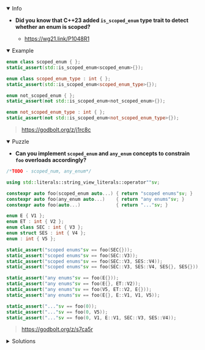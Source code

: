 <details open><summary>Info</summary><p>

* **Did you know that C++23 added `is_scoped_enum` type trait to detect whether an enum is scoped?**

  * https://wg21.link/P1048R1

</p></details><details open><summary>Example</summary><p>

```cpp
enum class scoped_enum { };
static_assert(std::is_scoped_enum<scoped_enum>{});

enum class scoped_enum_type : int { };
static_assert(std::is_scoped_enum<scoped_enum_type>{});

enum not_scoped_enum { };
static_assert(not std::is_scoped_enum<not_scoped_enum>{});

enum not_scoped_enum_type : int { };
static_assert(not std::is_scoped_enum<not_scoped_enum_type>{});
```

> https://godbolt.org/z/j1rc8c

</p></details><details open><summary>Puzzle</summary><p>

* **Can you implement `scoped_enum` and `any_enum` concepts to constrain `foo` overloads accordingly?**

```cpp
/*TODO - scoped_num, any_enum*/

using std::literals::string_view_literals::operator""sv;

constexpr auto foo(scoped_enum auto...) { return "scoped enums"sv; }
constexpr auto foo(any_enum auto...)    { return "any enums"sv; }
constexpr auto foo(auto...)             { return "..."sv; }

enum E { V1 };
enum ET : int { V2 };
enum class SEC : int { V3 };
enum struct SES : int { V4 };
enum : int { V5 };

static_assert("scoped enums"sv == foo(SEC{}));
static_assert("scoped enums"sv == foo(SEC::V3));
static_assert("scoped enums"sv == foo(SEC::V3, SES::V4));
static_assert("scoped enums"sv == foo(SEC::V3, SES::V4, SES{}, SES{}));

static_assert("any enums"sv == foo(E{}));
static_assert("any enums"sv == foo(E{}, ET::V2));
static_assert("any enums"sv == foo(V5, ET::V2, E{}));
static_assert("any enums"sv == foo(E{}, E::V1, V1, V5));

static_assert("..."sv == foo(0));
static_assert("..."sv == foo(0, V5));
static_assert("..."sv == foo(0, V1, E::V1, SEC::V3, SES::V4));
```

> https://godbolt.org/z/s7ca5r

</p></details><details><summary>Solutions</summary><p>

</p></details>
